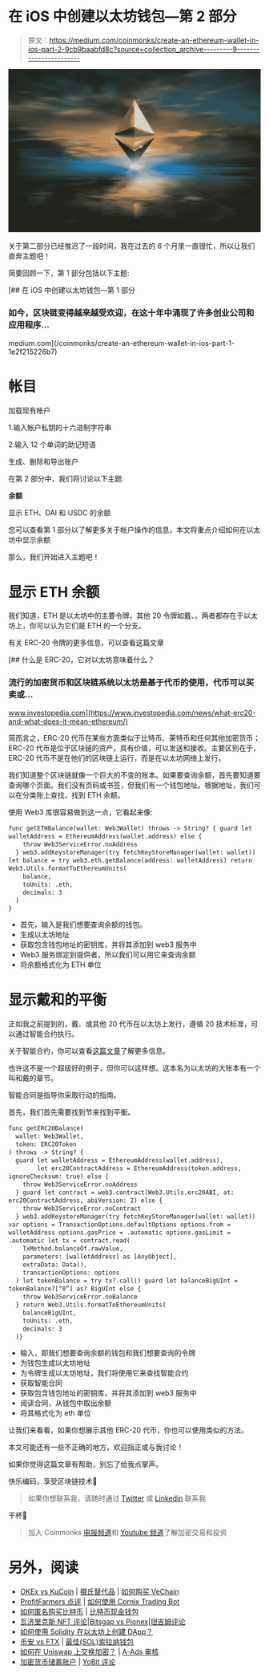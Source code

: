 # 在 iOS 中创建以太坊钱包—第 2 部分

> 原文：<https://medium.com/coinmonks/create-an-ethereum-wallet-in-ios-part-2-9cb9baabfd8c?source=collection_archive---------9----------------------->

![](img/5f6623aef25267d6999d9b0e0eb5a66d.png)

关于第二部分已经推迟了一段时间，我在过去的 6 个月里一直很忙，所以让我们直奔主题吧！

简要回顾一下，第 1 部分包括以下主题:

[](/coinmonks/create-an-ethereum-wallet-in-ios-part-1-1e2f215226b7) [## 在 iOS 中创建以太坊钱包—第 1 部分

### 如今，区块链变得越来越受欢迎，在这十年中涌现了许多创业公司和应用程序…

medium.com](/coinmonks/create-an-ethereum-wallet-in-ios-part-1-1e2f215226b7) 

# 帐目

加载现有帐户

1.输入帐户私钥的十六进制字符串

2.输入 12 个单词的助记短语

生成、删除和导出账户

在第 2 部分中，我们将讨论以下主题:

**余额**

显示 ETH、DAI 和 USDC 的余额

您可以查看第 1 部分以了解更多关于帐户操作的信息，本文将重点介绍如何在以太坊中显示余额

那么，我们开始进入主题吧！

# 显示 ETH 余额

我们知道，ETH 是以太坊中的主要令牌，其他 20 令牌如戴、。两者都存在于以太坊上，你可以认为它们是 ETH 的一个分支。

有关 ERC-20 令牌的更多信息，可以查看这篇文章

[](https://www.investopedia.com/news/what-erc20-and-what-does-it-mean-ethereum/) [## 什么是 ERC-20，它对以太坊意味着什么？

### 流行的加密货币和区块链系统以太坊是基于代币的使用，代币可以买卖或…

www.investopedia.com](https://www.investopedia.com/news/what-erc20-and-what-does-it-mean-ethereum/) 

简而言之，ERC-20 代币在某些方面类似于比特币、莱特币和任何其他加密货币；ERC-20 代币是位于区块链的资产，具有价值，可以发送和接收。主要区别在于，ERC-20 代币不是在他们的区块链上运行，而是在以太坊网络上发行。

我们知道整个区块链就像一个巨大的不变的账本。如果要查询余额，首先要知道要查询哪个页面。我们没有页码或书签，但我们有一个钱包地址。根据地址，我们可以在分类账上查找，找到 ETH 余额。

使用 Web3 库很容易做到这一点，它看起来像:

```
func getETHBalance(wallet: Web3Wallet) throws -> String? { guard let walletAddress = EthereumAddress(wallet.address) else {
    throw Web3ServiceError.noAddress
  } web3.addKeystoreManager(try fetchKeyStoreManager(wallet: wallet)) let balance = try web3.eth.getBalance(address: walletAddress) return Web3.Utils.formatToEthereumUnits(
    balance,
    toUnits: .eth, 
    decimals: 3
  )
}
```

*   首先，输入是我们想要查询余额的钱包。
*   生成以太坊地址
*   获取包含钱包地址的密钥库，并将其添加到 web3 服务中
*   Web3 服务绑定到提供者，所以我们可以用它来查询余额
*   将余额格式化为 ETH 单位

# 显示戴和的平衡

正如我之前提到的，戴、或其他 20 代币在以太坊上发行，遵循 20 技术标准，可以通过智能合约执行。

关于智能合约，你可以查看[这篇文章](https://www.investopedia.com/terms/s/smart-contracts.asp#:~:text=A%20smart%20contract%20is%20a,a%20distributed%2C%20decentralized%20blockchain%20network.)了解更多信息。

也许这不是一个超级好的例子，但你可以这样想。这本名为以太坊的大账本有一个叫和戴的章节。

智能合同是指导你采取行动的指南。

首先，我们首先需要找到节来找到平衡。

```
func getERC20Balance(
  wallet: Web3Wallet, 
  token: ERC20Token
) throws -> String? {
  guard let walletAddress = EthereumAddress(wallet.address),
        let erc20ContractAddress = EthereumAddress(token.address, ignoreChecksum: true) else {
    throw Web3ServiceError.noAddress
  } guard let contract = web3.contract(Web3.Utils.erc20ABI, at: erc20ContractAddress, abiVersion: 2) else {
    throw Web3ServiceError.noContract
  } web3.addKeystoreManager(try fetchKeyStoreManager(wallet: wallet)) var options = TransactionOptions.defaultOptions options.from = walletAddress options.gasPrice = .automatic options.gasLimit = .automatic let tx = contract.read(
    TxMethod.balanceOf.rawValue,
    parameters: [walletAddress] as [AnyObject],
    extraData: Data(),
    transactionOptions: options
  ) let tokenBalance = try tx?.call() guard let balanceBigUInt = tokenBalance?[“0”] as? BigUInt else {
    throw Web3ServiceError.noBalance
  } return Web3.Utils.formatToEthereumUnits(
    balanceBigUInt, 
    toUnits: .eth, 
    decimals: 3
  )}
```

*   输入，即我们想要查询余额的钱包和我们想要查询的令牌
*   为钱包生成以太坊地址
*   为令牌生成以太坊地址，我们将使用它来查找智能合约
*   获取智能合同
*   获取包含钱包地址的密钥库，并将其添加到 web3 服务中
*   阅读合同，从钱包中取出余额
*   将其格式化为 eth 单位

让我们来看看，如果你想展示其他 ERC-20 代币，你也可以使用类似的方法。

本文可能还有一些不正确的地方，欢迎指正或与我讨论！

如果你觉得这篇文章有帮助，别忘了给我点掌声。

快乐编码，享受区块链技术🙂

> 如果你想联系我，请随时通过
> [Twitter](https://twitter.com/calvinchangtw) 或 [Linkedin](https://www.linkedin.com/in/calvin-chang-cc/) 联系我

干杯🍻

> 加入 Coinmonks [电报频道](https://t.me/coincodecap)和 [Youtube 频道](https://www.youtube.com/c/coinmonks/videos)了解加密交易和投资

# 另外，阅读

*   [OKEx vs KuCoin](https://coincodecap.com/okex-kucoin) | [摄氏替代品](https://coincodecap.com/celsius-alternatives) | [如何购买 VeChain](https://coincodecap.com/buy-vechain)
*   [ProfitFarmers 点评](https://coincodecap.com/profitfarmers-review) | [如何使用 Cornix Trading Bot](https://coincodecap.com/cornix-trading-bot)
*   [如何匿名购买比特币](https://coincodecap.com/buy-bitcoin-anonymously) | [比特币现金钱包](https://coincodecap.com/bitcoin-cash-wallets)
*   [瓦济里克斯 NFT 评论](https://coincodecap.com/wazirx-nft-review)|[Bitsgap vs Pionex](https://coincodecap.com/bitsgap-vs-pionex)|[坦吉姆评论](https://coincodecap.com/tangem-wallet-review)
*   [如何使用 Solidity 在以太坊上创建 DApp？](https://coincodecap.com/create-a-dapp-on-ethereum-using-solidity)
*   [币安 vs FTX](https://coincodecap.com/binance-vs-ftx) | [最佳(SOL)索拉纳钱包](https://coincodecap.com/solana-wallets)
*   [如何在 Uniswap 上交换加密？](https://coincodecap.com/swap-crypto-on-uniswap) | [A-Ads 审核](https://coincodecap.com/a-ads-review)
*   [加密货币储蓄账户](/coinmonks/cryptocurrency-savings-accounts-be3bc0feffbf) | [YoBit 评论](/coinmonks/yobit-review-175464162c62)